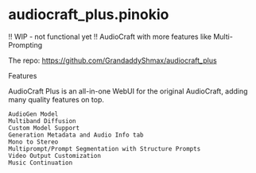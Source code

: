 # audiocraft_plus.pinokio
!! WIP - not functional yet !! AudioCraft with more features like Multi-Prompting




The repo:
https://github.com/GrandaddyShmax/audiocraft_plus



Features

AudioCraft Plus is an all-in-one WebUI for the original AudioCraft, adding many quality features on top.

    AudioGen Model
    Multiband Diffusion
    Custom Model Support
    Generation Metadata and Audio Info tab
    Mono to Stereo
    Multiprompt/Prompt Segmentation with Structure Prompts
    Video Output Customization
    Music Continuation
